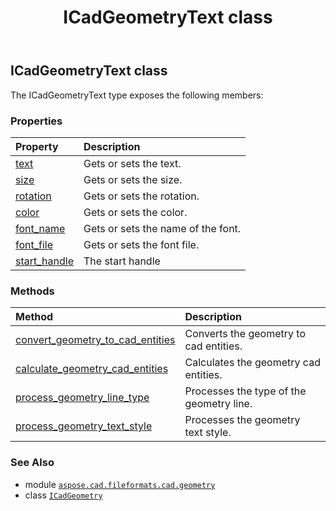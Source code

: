 ﻿---
title: ICadGeometryText class
second_title: Aspose.CAD for Python via .NET API References
description: 
type: docs
weight: 30
url: /python-net/aspose.cad.fileformats.cad.geometry/icadgeometrytext/
is_root: false
---

## ICadGeometryText class





The ICadGeometryText type exposes the following members:

### Properties
| Property | Description |
| :- | :- |
| [text](/cad/python-net/aspose.cad.fileformats.cad.geometry/icadgeometrytext/text) | Gets or sets the text. |
| [size](/cad/python-net/aspose.cad.fileformats.cad.geometry/icadgeometrytext/size) | Gets or sets the size. |
| [rotation](/cad/python-net/aspose.cad.fileformats.cad.geometry/icadgeometrytext/rotation) | Gets or sets the rotation. |
| [color](/cad/python-net/aspose.cad.fileformats.cad.geometry/icadgeometrytext/color) | Gets or sets the color. |
| [font_name](/cad/python-net/aspose.cad.fileformats.cad.geometry/icadgeometrytext/font_name) | Gets or sets the name of the font. |
| [font_file](/cad/python-net/aspose.cad.fileformats.cad.geometry/icadgeometrytext/font_file) | Gets or sets the font file. |
| [start_handle](/cad/python-net/aspose.cad.fileformats.cad.geometry/icadgeometrytext/start_handle) | The start handle |


### Methods
| Method | Description |
| :- | :- |
| [convert_geometry_to_cad_entities](/cad/python-net/aspose.cad.fileformats.cad.geometry/icadgeometrytext/convert_geometry_to_cad_entities/#) | Converts the geometry to cad entities. |
| [calculate_geometry_cad_entities](/cad/python-net/aspose.cad.fileformats.cad.geometry/icadgeometrytext/calculate_geometry_cad_entities/#) | Calculates the geometry cad entities. |
| [process_geometry_line_type](/cad/python-net/aspose.cad.fileformats.cad.geometry/icadgeometrytext/process_geometry_line_type/#aspose.cad.fileformats.cad.CadLineTypesDictionary) | Processes the type of the geometry line. |
| [process_geometry_text_style](/cad/python-net/aspose.cad.fileformats.cad.geometry/icadgeometrytext/process_geometry_text_style/#aspose.cad.fileformats.cad.CadStylesList) | Processes the geometry text style. |



### See Also
* module [`aspose.cad.fileformats.cad.geometry`](..)
* class [`ICadGeometry`](/cad/python-net/aspose.cad.fileformats.cad.geometry/icadgeometry)
